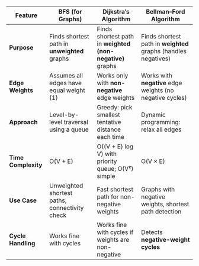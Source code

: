 ﻿| Feature                | BFS (for Graphs)                             | Dijkstra’s Algorithm                                   | Bellman–Ford Algorithm                                      |
|------------------------|----------------------------------------------|--------------------------------------------------------|--------------------------------------------------------------|
| **Purpose**            | Finds shortest path in **unweighted** graphs | Finds shortest path in **weighted (non-negative)** graphs | Finds shortest path in **weighted** graphs (handles negatives) |
| **Edge Weights**       | Assumes all edges have equal weight (1)       | Works only with **non-negative** edge weights          | Works with **negative** edge weights (no negative cycles)    |
| **Approach**           | Level-by-level traversal using a queue       | Greedy: pick smallest tentative distance each time     | Dynamic programming: relax all edges |V| - 1 times            |
| **Time Complexity**    | O(V + E)                                     | O((V + E) log V) with priority queue; O(V²) simple     | O(V × E)                                                    |
| **Use Case**           | Unweighted shortest paths, connectivity check| Fast shortest path for non-negative weights            | Graphs with negative weights, shortest path detection        |
| **Cycle Handling**     | Works fine with cycles                       | Works fine with cycles if weights are non-negative     | Detects **negative-weight cycles**                          |

